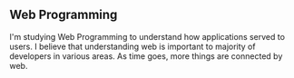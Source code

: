 ## Web Programming

I'm studying Web Programming to understand how applications served to users. I believe that understanding web is important to majority of developers in various areas. As time goes, more things are connected by web.

